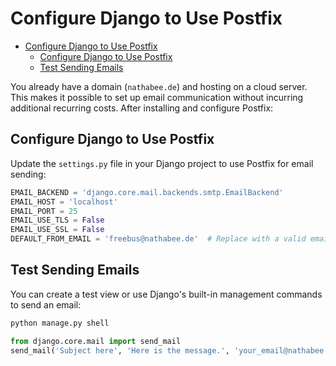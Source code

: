 

# Configure Django to Use Postfix

<!-- TOC -->
- [Configure Django to Use Postfix](#configure-django-to-use-postfix)
  - [Configure Django to Use Postfix](#configure-django-to-use-postfix)
  - [Test Sending Emails](#test-sending-emails)
<!-- TOC END -->


You already have a domain (`nathabee.de`) and hosting on a cloud server. This makes it possible to set up email communication without incurring additional recurring costs. After installing and  configure Postfix:

## Configure Django to Use Postfix
   Update the `settings.py` file in your Django project to use Postfix for email sending:

   ```python
   EMAIL_BACKEND = 'django.core.mail.backends.smtp.EmailBackend'
   EMAIL_HOST = 'localhost'
   EMAIL_PORT = 25
   EMAIL_USE_TLS = False
   EMAIL_USE_SSL = False
   DEFAULT_FROM_EMAIL = 'freebus@nathabee.de'  # Replace with a valid email address
   ```

## Test Sending Emails
   You can create a test view or use Django's built-in management commands to send an email:

   ```bash
   python manage.py shell
   ```

   ```python
   from django.core.mail import send_mail
   send_mail('Subject here', 'Here is the message.', 'your_email@nathabee.de', ['recipient@example.com'], fail_silently=False)
   ```
 

